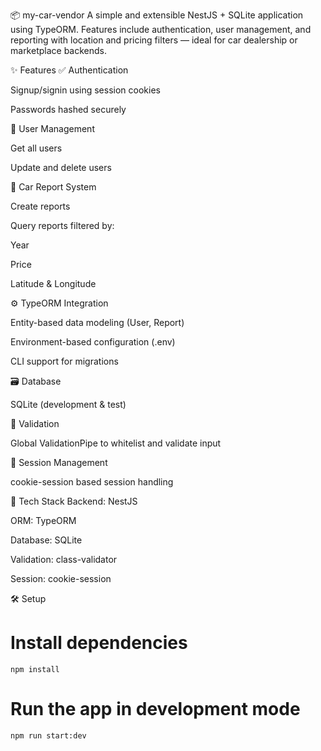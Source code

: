 📦 my-car-vendor
A simple and extensible NestJS + SQLite application using TypeORM. Features include authentication, user management, and reporting with location and pricing filters — ideal for car dealership or marketplace backends.

✨ Features
✅ Authentication

Signup/signin using session cookies

Passwords hashed securely

👤 User Management

Get all users

Update and delete users

🚗 Car Report System

Create reports

Query reports filtered by:

Year

Price

Latitude & Longitude

⚙️ TypeORM Integration

Entity-based data modeling (User, Report)

Environment-based configuration (.env)

CLI support for migrations

🗃️ Database

SQLite (development & test)

🧪 Validation

Global ValidationPipe to whitelist and validate input

🔐 Session Management

cookie-session based session handling

📂 Tech Stack
Backend: NestJS

ORM: TypeORM

Database: SQLite

Validation: class-validator

Session: cookie-session


🛠 Setup
# Install dependencies
    npm install

# Run the app in development mode
    npm run start:dev

